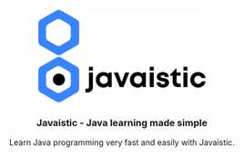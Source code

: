 <div align=center>

<br>

<img height=80 src="/profile/img/logo-light.svg#gh-dark-mode-only" alt="Javaistic Light Logo">
<img height=80 src="/profile/img/logo-dark.svg#gh-light-mode-only" alt="Javaistic Dark Logo">

<br>

  <h3> Javaistic - Java learning made simple</h3>
  Learn Java programming very fast and easily with Javaistic.
</div>

<!--

**Here are some ideas to get you started:**

🙋‍♀️ A short introduction - what is your organization all about?
🌈 Contribution guidelines - how can the community get involved?
👩‍💻 Useful resources - where can the community find your docs? Is there anything else the community should know?
🍿 Fun facts - what does your team eat for breakfast?
🧙 Remember, you can do mighty things with the power of [Markdown](https://guides.github.com/features/mastering-markdown/)
-->
